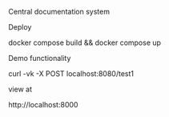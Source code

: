 Central documentation system

Deploy

docker compose build && docker compose up

Demo functionality

curl -vk -X POST localhost:8080/test1

view at

http://localhost:8000
